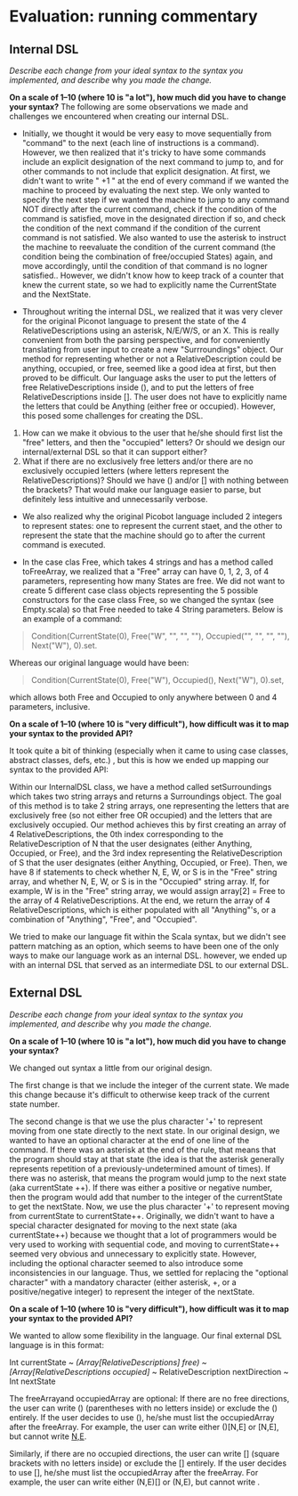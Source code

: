 # Evaluation: running commentary

## Internal DSL

_Describe each change from your ideal syntax to the syntax you implemented, and
describe_ why _you made the change._

**On a scale of 1–10 (where 10 is "a lot"), how much did you have to change your syntax?**
The following are some observations we made and challenges we encountered when creating our internal DSL.

* Initially, we thought it would be very easy to move sequentially from "command" to the next (each line of instructions is a command). However, we then realized that it's tricky to have some commands include an explicit designation of the next command to jump to, and for other commands to not include that explicit designation. At first, we didn't want to write " +1 " at the end of every command if we wanted the machine to proceed by evaluating the next step. We only wanted to specify the next step if we wanted the machine to jump to any command NOT directly after the current command, check if the condition of the command is satisfied, move in the designated direction if so, and check the condition of the next command if the condition of the current command is not satisfied. We also wanted to use the asterisk to instruct the machine to reevaluate the condition of the current command (the condition being the combination of free/occupied States) again, and move accordingly, until the condition of that command is no logner satisfied.. However, we didn't know how to keep track of a counter that knew the current state, so we had to explicitly name the CurrentState and the NextState.  

* Throughout writing the internal DSL, we realized that it was very clever for the original Piconot language to present the state of the 4 RelativeDescriptions using an asterisk, N/E/W/S, or an X. This is really convenient from both the parsing perspective, and for conveniently translating from user input to create a new "Surrroundings" object. Our method for representing whether or not a RelativeDescription could be anything, occupied, or free, seemed like a good idea at first, but then proved to be difficult. Our language asks the user to put the letters of free RelativeDescriptions inside (), and to put the letters of free RelativeDescriptions inside []. The user does not have to explicitly name the letters that could be Anything (either free or occupied). However, this posed some challenges for creating the DSL.
1) How can we make it obvious to the user that he/she should first list the "free" letters, and then the "occupied" letters? Or should we design our internal/external DSL so that it can support either? 
2) What if there are no exclusively free letters and/or there are no exclusively occupied letters (where letters represent the RelativeDescriptions)? Should we have () and/or [] with nothing between the brackets? That would make our language easier to parse, but definitely less intuitive and unnecessarily verbose.

* We also realized why the original Picobot language included 2 integers to represent states: one to represent the current staet, and the other to represent the state that the machine should go to after the current command is executed.

* In the case clas Free, which takes 4 strings and has a method called toFreeArray, we realized that a "Free" array can have 0, 1, 2, 3, of 4 parameters, representing how many States are free. We did not want to create 5 different case class objects representing the 5 possible constructors for the case class Free, so we changed the syntax (see Empty.scala) so that Free needed to take 4 String parameters. Below is an example of a command:

> Condition(CurrentState(0), Free("W", "", "", ""), Occupied("", "", "", ""), Next("W"), 0).set.

Whereas our original language would have been:
 > Condition(CurrentState(0), Free("W"), Occupied(), Next("W"), 0).set, 
 
 which allows both Free and Occupied to only anywhere between 0 and 4 parameters, inclusive. 


**On a scale of 1–10 (where 10 is "very difficult"), how difficult was it to map your syntax to the provided API?**

It took quite a bit of thinking (especially when it came to using case classes, abstract classes, defs, etc.) , but this is how we ended up mapping our syntax to the provided API:

Within our InternalDSL class, we have a method called setSurroundings which takes two string arrays and returns a Surroundings object. The goal of this method is to take 2 string arrays, one representing the letters that are exclusively free (so not either free OR occupied) and the letters that are exclusively occupied. Our method achieves this by first creating an array of 4 RelativeDescriptions, the 0th index corresponding to the RelativeDescription of N that the user designates (either Anything, Occupied, or Free), and the 3rd index representing the RelativeDescription of S that the user designates (either Anything, Occupied, or Free). Then, we have 8 if statements to check whether N, E, W, or S is in the "Free" string array, and whether N, E, W, or S is in the "Occupied" string array. If, for example, W is in the "Free" string array, we would assign array[2] = Free to the array of 4 RelativeDescriptions. At the end, we return the array of 4 RelativeDescriptions, which is either populated with all "Anything"'s, or a combination of "Anything", "Free", and "Occupied". 

We tried to make our language fit within the Scala syntax, but we didn't see pattern matching as an option, which seems to have been one of the only ways to make our language work as an internal DSL. however, we ended up with an internal DSL that served as an intermediate DSL to our external DSL.

## External DSL

_Describe each change from your ideal syntax to the syntax you implemented, and
describe_ why _you made the change._

**On a scale of 1–10 (where 10 is "a lot"), how much did you have to change your syntax?**

We changed out syntax a little from our original design. 

The first change is that we include the integer of the current state. We made this change because it's difficult to otherwise keep track of the current state number.

The second change is that we use the plus character '+' to represent moving from one state directly to the next state. In our original design, we wanted to have an optional character at the end of one line of the command. If there was an asterisk at the end of the rule, that means that the program should stay at that state (the idea is that the asterisk generally represents repetition of a previously-undetermined amount of times). If there was no asterisk, that means the program would jump to the next state (aka currentState ++). If there was either a positive or negative number, then the program would add that number to the integer of the currentState to get the nextState. Now, we use the plus character '+' to represent moving from currentState to currentState++. Originally, we didn't want to have a special character designated for moving to the next state (aka currentState++) because we thought that a lot of programmers would be very used to working with sequential code, and moving to currentState++ seemed very obvious and unnecessary to explicitly state. However, including the optional character seemed to also introduce some inconsistencies in our language. Thus, we settled for replacing the "optional character" with a mandatory character (either asterisk, +, or a positive/negative integer) to represent the integer of the nextState.

**On a scale of 1–10 (where 10 is "very difficult"), how difficult was it to map your syntax to the provided API?**

We wanted to allow some flexibility in the language. Our final external DSL language is in this format:

Int currentState ~ 
*(Array[RelativeDescriptions] free) ~ 
[Array[RelativeDescriptions occupied]* ~ 
RelativeDescription nextDirection ~
Int nextState

The freeArrayand occupiedArray are optional:
If there are no free directions, the user can write () (parentheses with no letters inside) or exclude the () entirely. If the user decides to use (), he/she must list the occupiedArray after the freeArray. For example, the user can write either ()[N,E] or [N,E], but cannot write [N,E]().

Similarly, if there are no occupied directions, the user can write [] (square brackets with no letters inside) or exclude the [] entirely. If the user decides to use [], he/she must list the occupiedArray after the freeArray. For example, the user can write either (N,E)[] or (N,E), but cannot write [](N,E).
